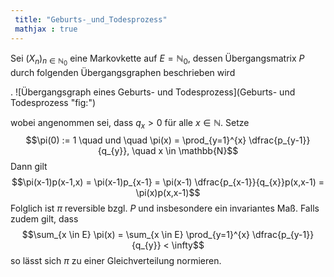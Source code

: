 ```yaml
---
 title: "Geburts-_und_Todesprozess"
 mathjax : true
---
```

Sei $(X_{n})_{n \in \mathbb{N}_{0}}$ eine Markovkette auf
$E = \mathbb{N}_{0}$, dessen Übergangsmatrix $P$ durch folgenden
Übergangsgraphen beschrieben wird

. ![Übergangsgraph eines Geburts- und
Todesprozess](Geburts- und Todesprozess "fig:")

wobei angenommen sei, dass $q_{x} > 0$ für alle $x \in \mathbb{N}$.
Setze
$$\pi(0) := 1 \quad und \quad \pi(x) = \prod_{y=1}^{x} \dfrac{p_{y-1}}{q_{y}}, \quad x \in \mathbb{N}$$
Dann gilt
$$\pi(x-1)p(x-1,x) = \pi(x-1)p_{x-1} = \pi(x-1) \dfrac{p_{x-1}}{q_{x}}p(x,x-1) = \pi(x)p(x,x-1)$$
Folglich ist $\pi$ reversible bzgl. $P$ und insbesondere ein invariantes
Maß. Falls zudem gilt, dass
$$\sum_{x \in E} \pi(x) = \sum_{x \in E} \prod_{y=1}^{x} \dfrac{p_{y-1}}{q_{y}} < \infty$$
so lässt sich $\pi$ zu einer Gleichverteilung normieren.
